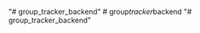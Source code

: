 "# group_tracker_backend" 
#   g r o u p _ t r a c k e r _ b a c k e n d  
 "# group_tracker_backend" 
